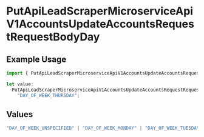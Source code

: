 # PutApiLeadScraperMicroserviceApiV1AccountsUpdateAccountsRequestRequestBodyDay

## Example Usage

```typescript
import { PutApiLeadScraperMicroserviceApiV1AccountsUpdateAccountsRequestRequestBodyDay } from "oppulence-backend-sdk/models/operations";

let value:
  PutApiLeadScraperMicroserviceApiV1AccountsUpdateAccountsRequestRequestBodyDay =
    "DAY_OF_WEEK_THURSDAY";
```

## Values

```typescript
"DAY_OF_WEEK_UNSPECIFIED" | "DAY_OF_WEEK_MONDAY" | "DAY_OF_WEEK_TUESDAY" | "DAY_OF_WEEK_WEDNESDAY" | "DAY_OF_WEEK_THURSDAY" | "DAY_OF_WEEK_FRIDAY" | "DAY_OF_WEEK_SATURDAY" | "DAY_OF_WEEK_SUNDAY"
```